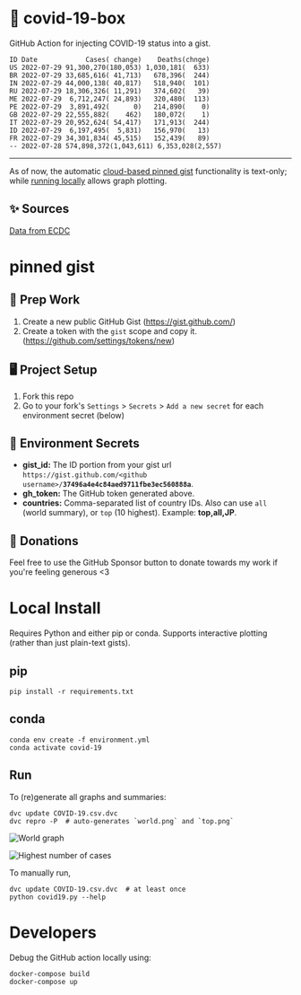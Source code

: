 # 🏥 covid-19-box

GitHub Action for injecting COVID-19 status into a gist.

```
ID Date            Cases( change)    Deaths(chnge)
US 2022-07-29 91,300,270(180,053) 1,030,181(  633)
BR 2022-07-29 33,685,616( 41,713)   678,396(  244)
IN 2022-07-29 44,000,138( 40,817)   518,940(  101)
RU 2022-07-29 18,306,326( 11,291)   374,602(   39)
ME 2022-07-29  6,712,247( 24,893)   320,480(  113)
PE 2022-07-29  3,891,492(      0)   214,890(    0)
GB 2022-07-29 22,555,882(    462)   180,072(    1)
IT 2022-07-29 20,952,624( 54,417)   171,913(  244)
ID 2022-07-29  6,197,495(  5,831)   156,970(   13)
FR 2022-07-29 34,301,834( 45,515)   152,439(   89)
-- 2022-07-28 574,898,372(1,043,611) 6,353,028(2,557)
```

---

As of now, the automatic [cloud-based pinned gist](#pinned-gist) functionality is text-only;
while [running locally](#local-install) allows graph plotting.

## ✨ Sources

[Data from ECDC](https://www.ecdc.europa.eu/en/publications-data/download-todays-data-geographic-distribution-covid-19-cases-worldwide)

# pinned gist

## 🎒 Prep Work
1. Create a new public GitHub Gist (https://gist.github.com/)
1. Create a token with the `gist` scope and copy it. (https://github.com/settings/tokens/new)

## 🖥 Project Setup
1. Fork this repo
1. Go to your fork's `Settings` > `Secrets` > `Add a new secret` for each environment secret (below)

## 🤫 Environment Secrets
- **gist_id:** The ID portion from your gist url `https://gist.github.com/<github username>/`**`37496a4e4c84aed9711fbe3ec560888a`**.
- **gh_token:** The GitHub token generated above.
- **countries:** Comma-separated list of country IDs. Also can use `all` (world summary), or `top` (10 highest). Example: **top,all,JP**.

## 💸 Donations

Feel free to use the GitHub Sponsor button to donate towards my work if you're feeling generous <3

# Local Install

Requires Python and either pip or conda. Supports interactive plotting (rather than just plain-text gists).

## pip

```
pip install -r requirements.txt
```

## conda

```
conda env create -f environment.yml
conda activate covid-19
```

## Run

To (re)generate all graphs and summaries:

```
dvc update COVID-19.csv.dvc
dvc repro -P  # auto-generates `world.png` and `top.png`
```

![World graph](world.png)

![Highest number of cases](top.png)

To manually run,

```
dvc update COVID-19.csv.dvc  # at least once
python covid19.py --help
```

# Developers

Debug the GitHub action locally using:

```
docker-compose build
docker-compose up
```
